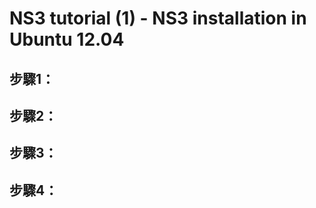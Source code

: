 NS3 tutorial (1) - NS3 installation in Ubuntu 12.04 
=========================

步驟1：
---------------



步驟2：
---------------



步驟3：
---------------



步驟4：
---------------
